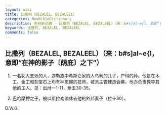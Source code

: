 ```yaml
---
layout: wiki
title: 比撒列（BEZALEL, BEZALEEL）
categories: NewBibleDictionary
description: 圣经新词典 - 比撒列（BEZALEL, BEZALEEL）（来：b#s]al~e{l，意即“在神的影子〔荫庇〕之下”）
keywords: 比撒列, BEZALEL, BEZALEEL
comments: false
---
```


## 比撒列（BEZALEL, BEZALEEL）（来：b#s]al~e{l，意即“在神的影子〔荫庇〕之下”）

1. 一名犹大支派的人，迦勒族中希斯仑家的人乌利的儿子，户珥的孙。他是在木工、金工和刻宝石上均有神恩赐的技师，被派主管建造会幕，他亦负责教导其他的工人。见：出卅一1-11，卅五30-35。

2. 巴哈摩押之子，被以斯拉劝谕休去他的外邦妻子（拉十30）。

D.W.G.






